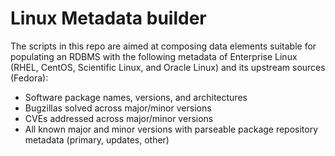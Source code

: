 # Linux Metadata builder

The scripts in this repo are aimed at composing data elements suitable for populating an RDBMS with the following metadata of Enterprise Linux (RHEL, CentOS, Scientific Linux, and Oracle Linux) and its upstream sources (Fedora):

- Software package names, versions, and architectures
- Bugzillas solved across major/minor versions
- CVEs addressed across major/minor versions
- All known major and minor versions with parseable package repository metadata (primary, updates, other)
